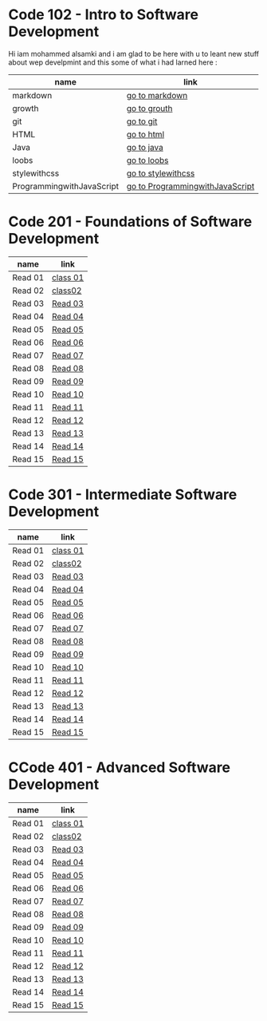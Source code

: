 # Code 102 - Intro to Software Development

Hi iam mohammed alsamki and i am glad to be here with u to leant new stuff about wep develpmint and this some of what i had larned here :

name  | link | 
------------ | ------------- 
markdown | [go to markdown](https://mohammedalsamki.github.io/reading-notes/markdown)
growth | [go to grouth](https://mohammedalsamki.github.io/reading-notes/growth)
git | [go to git](https://mohammedalsamki.github.io/reading-notes/git)
HTML | [go to html](https://mohammedalsamki.github.io/reading-notes/html)
Java | [go to java](https://mohammedalsamki.github.io/reading-notes/java)
loobs | [go to loobs](https://mohammedalsamki.github.io/reading-notes/loobs)
stylewithcss |  [go to stylewithcss](https://mohammedalsamki.github.io/reading-notes/stylewithcss)
ProgrammingwithJavaScript |  [go to ProgrammingwithJavaScript](https://mohammedalsamki.github.io/reading-notes/ProgrammingwithJavaScript)


# Code 201 - Foundations of Software Development

name  | link | 
------------ | ------------- 
Read 01 | [class 01](https://mohammedalsamki.github.io/reading-notes/Read01Htmlbook)
Read 02 | [class02](https://mohammedalsamki.github.io/reading-notes/class02)
Read 03 | [Read 03](https://mohammedalsamki.github.io/reading-notes/class03)
Read 04 | [Read 04](https://mohammedalsamki.github.io/reading-notes/class04)
Read 05 | [Read 05](https://mohammedalsamki.github.io/reading-notes/class05)
Read 06 | [Read 06](https://mohammedalsamki.github.io/reading-notes/class06)
Read 07 | [Read 07](https://mohammedalsamki.github.io/reading-notes/class07)
Read 08 | [Read 08](https://mohammedalsamki.github.io/reading-notes/class08)
Read 09 | [Read 09](https://mohammedalsamki.github.io/reading-notes/class09)
Read 10 | [Read 10](https://mohammedalsamki.github.io/reading-notes/read10)
Read 11 | [Read 11](https://mohammedalsamki.github.io/reading-notes/class11)
Read 12 | [Read 12](https://mohammedalsamki.github.io/reading-notes/class12)
Read 13 | [Read 13](https://mohammedalsamki.github.io/reading-notes/class13)
Read 14 | [Read 14](https://mohammedalsamki.github.io/reading-notes/class14)
Read 15 | [Read 15](https:)


# Code 301 - Intermediate Software Development

name  | link | 
------------ | ------------- 
Read 01 | [class 01](https://mohammedalsamki.github.io/reading-notes/code301/read01)
Read 02 | [class02](https://mohammedalsamki.github.io/reading-notes/code301/read02)
Read 03 | [Read 03](https://mohammedalsamki.github.io/reading-notes/code301/read03)
Read 04 | [Read 04](https://mohammedalsamki.github.io/reading-notes/code301/read04)
Read 05 | [Read 05](https://mohammedalsamki.github.io/reading-notes/code301/read05)
Read 06 | [Read 06](https://mohammedalsamki.github.io/reading-notes/code301/read06)
Read 07 | [Read 07](https://mohammedalsamki.github.io/reading-notes/code301/read07)
Read 08 | [Read 08](https://mohammedalsamki.github.io/reading-notes/code301/read08)
Read 09 | [Read 09](https://mohammedalsamki.github.io/reading-notes/code301/read09)
Read 10 | [Read 10](https://mohammedalsamki.github.io/reading-notes/code301/read10)
Read 11 | [Read 11](https://mohammedalsamki.github.io/reading-notes/code301/read11)
Read 12 | [Read 12](https://mohammedalsamki.github.io/reading-notes/code301/read12)
Read 13 | [Read 13](https://mohammedalsamki.github.io/reading-notes/code301/read13)
Read 14 | [Read 14](https://mohammedalsamki.github.io/reading-notes/code301/read14)
Read 15 | [Read 15](https:)



# CCode 401 - Advanced Software Development

name  | link | 
------------ | ------------- 
Read 01 | [class 01](https://mohammedalsamki.github.io/reading-notes/401read01)
Read 02 | [class02](https://mohammedalsamki.github.io/reading-notes/401read02)
Read 03 | [Read 03](https://mohammedalsamki.github.io/reading-notes/class401read03)
Read 04 | [Read 04](https://mohammedalsamki.github.io/reading-notes/401read04)
Read 05 | [Read 05](https://mohammedalsamki.github.io/reading-notes/read40106)
Read 06 | [Read 06](https://mohammedalsamki.github.io/reading-notes/read40106)
Read 07 | [Read 07](https://mohammedalsamki.github.io/reading-notes/401class07)
Read 08 | [Read 08](https:)
Read 09 | [Read 09](https:)
Read 10 | [Read 10](https:)
Read 11 | [Read 11](https:)
Read 12 | [Read 12](https:)
Read 13 | [Read 13](https:)
Read 14 | [Read 14](https:)
Read 15 | [Read 15](https:)
